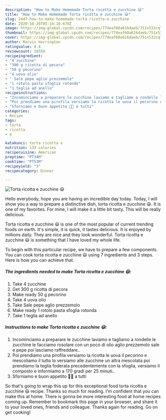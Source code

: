 ```yaml
---
description: "How to Make Homemade Torta ricotta e zucchine 😃"
title: "How to Make Homemade Torta ricotta e zucchine 😃"
slug: 2447-how-to-make-homemade-torta-ricotta-e-zucchine
date: 2020-10-26T05:14:10.670Z
image: https://img-global.cpcdn.com/recipes/774eaf60a616daeb/751x532cq70/torta-ricotta-e-zucchine-😃-recipe-main-photo.jpg
thumbnail: https://img-global.cpcdn.com/recipes/774eaf60a616daeb/751x532cq70/torta-ricotta-e-zucchine-😃-recipe-main-photo.jpg
cover: https://img-global.cpcdn.com/recipes/774eaf60a616daeb/751x532cq70/torta-ricotta-e-zucchine-😃-recipe-main-photo.jpg
author: Marvin Harrington
ratingvalue: 4.4
reviewcount: 18550
recipeingredient:
- "4 zucchine"
- "300 g ricotta di pecora"
- "50 g pecorino"
- "4 uova olio"
- " Sale pepe aglio prezzemolo"
- "1 rotolo pasta sfoglia rotonda"
- "1 teglia ad anello"
recipeinstructions:
- "Incominciamo a preparare le zucchine laviamo e tagliamo a rondelle le zucchine le facciamo rosolare con un poco di olio aglio prezzemolo sale e pepe poi lasciamo raffreddare.."
- "Poi prendiamo una pirofila versiamo la ricotta le uova il pecorino e mescoliamo il tutto lo versiamo alle zucchine un altra mescolata poi prendiamo la teglia foderata precedentemente con la sfoglia, versiamo il composto e informiamo a 170 gradi per 25 minuti.."
- "Sforniamo e buon appetito 🙋😘 a tutti"
categories:
- Recipe
tags:
- torta
- ricotta
- e

katakunci: torta ricotta e 
nutrition: 133 calories
recipecuisine: American
preptime: "PT34M"
cooktime: "PT53M"
recipeyield: "3"
recipecategory: Dinner

---
```



![Torta ricotta e zucchine 😃](https://img-global.cpcdn.com/recipes/774eaf60a616daeb/751x532cq70/torta-ricotta-e-zucchine-😃-recipe-main-photo.jpg)

Hello everybody, hope you are having an incredible day today. Today, I will show you a way to prepare a distinctive dish, torta ricotta e zucchine 😃. It is one of my favorites. For mine, I will make it a little bit tasty. This will be really delicious.

Torta ricotta e zucchine 😃 is one of the most popular of current trending foods on earth. It's simple, it is quick, it tastes delicious. It is enjoyed by millions daily. They are nice and they look wonderful. Torta ricotta e zucchine 😃 is something that I have loved my whole life.




To begin with this particular recipe, we have to prepare a few components. You can cook torta ricotta e zucchine 😃 using 7 ingredients and 3 steps. Here is how you can achieve that.

<!--inarticleads1-->

##### The ingredients needed to make Torta ricotta e zucchine 😃:

1. Take 4 zucchine
1. Get 300 g ricotta di pecora
1. Make ready 50 g pecorino
1. Take 4 uova olio
1. Take  Sale pepe aglio prezzemolo
1. Make ready 1 rotolo pasta sfoglia rotonda
1. Take 1 teglia ad anello




<!--inarticleads2-->

##### Instructions to make Torta ricotta e zucchine 😃:

1. Incominciamo a preparare le zucchine laviamo e tagliamo a rondelle le zucchine le facciamo rosolare con un poco di olio aglio prezzemolo sale e pepe poi lasciamo raffreddare..
1. Poi prendiamo una pirofila versiamo la ricotta le uova il pecorino e mescoliamo il tutto lo versiamo alle zucchine un altra mescolata poi prendiamo la teglia foderata precedentemente con la sfoglia, versiamo il composto e informiamo a 170 gradi per 25 minuti..
1. Sforniamo e buon appetito 🙋😘 a tutti




So that's going to wrap this up for this exceptional food torta ricotta e zucchine 😃 recipe. Thanks so much for reading. I'm confident that you can make this at home. There is gonna be more interesting food at home recipes coming up. Remember to bookmark this page in your browser, and share it to your loved ones, friends and colleague. Thanks again for reading. Go on get cooking!
